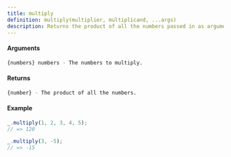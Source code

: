 ```yaml
---
title: multiply
definition: multiply(multiplier, multiplicand, ...args)
description: Returns the product of all the numbers passed in as arguments.
---
```



#### Arguments


```bash
{numbers} numbers - The numbers to multiply.
```


#### Returns


```bash
{number} - The product of all the numbers.
```


#### Example


```ts
_.multiply(1, 2, 3, 4, 5);
// => 120

_.multiply(3, -5);
// => -15
```